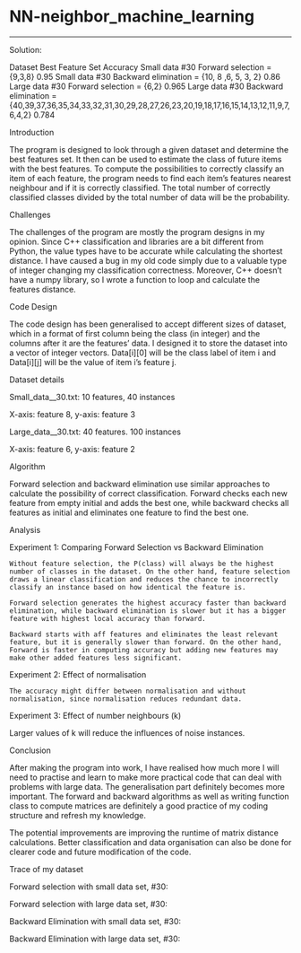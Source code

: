 # NN-neighbor_machine_learning
_________________________________________________________________________

Solution:


Dataset
Best Feature Set
Accuracy
Small data #30
Forward selection = {9,3,8}
0.95
Small data #30
Backward elimination = {10, 8 ,6, 5, 3, 2}
0.86
Large data #30
Forward selection = {6,2}
0.965
Large data #30
Backward elimination = {40,39,37,36,35,34,33,32,31,30,29,28,27,26,23,20,19,18,17,16,15,14,13,12,11,9,7,6,4,2}
0.784


Introduction

The program is designed to look through a given dataset and determine the best features set. It then can be used to estimate the class of future items with the best features. To compute the possibilities to correctly classify an item of each feature, the program needs to find each item’s features nearest neighbour and if it is correctly classified. The total number of correctly classified classes divided by the total number of data will be the probability. 

 
Challenges

The challenges of the program are mostly the program designs in my opinion. Since C++ classification and libraries are a bit different from Python, the value types have to be accurate while calculating the shortest distance. I have caused a bug in my old code simply due to a valuable type of integer changing my classification correctness. Moreover, C++ doesn’t have a numpy library, so I wrote a function to loop and calculate the features distance.

Code Design

The code design has been generalised to accept different sizes of dataset, which in a format of first column being the class (in integer) and the columns after it are the features’ data. I designed it to store the dataset into a vector of integer vectors. Data[i][0] will be the class label of item i and Data[i][j] will be the value of item i’s feature j.
 
Dataset details

Small_data__30.txt: 10 features, 40 instances

X-axis: feature 8, y-axis: feature 3


Large_data__30.txt: 40 features. 100 instances

X-axis: feature 6, y-axis: feature 2


Algorithm

Forward selection and backward elimination use similar approaches to calculate the possibility of correct classification. Forward checks each new feature from empty initial and adds the best one, while backward checks all features as initial and eliminates one feature to find the best one.

Analysis 

Experiment 1: Comparing Forward Selection vs Backward Elimination

	Without feature selection, the P(class) will always be the highest number of classes in the dataset. On the other hand, feature selection draws a linear classification and reduces the chance to incorrectly classify an instance based on how identical the feature is.

	Forward selection generates the highest accuracy faster than backward elimination, while backward elimination is slower but it has a bigger feature with highest local accuracy than forward.

	Backward starts with aff features and eliminates the least relevant feature, but it is generally slower than forward. On the other hand, Forward is faster in computing accuracy but adding new features may make other added features less significant.

Experiment 2: Effect of normalisation

	The accuracy might differ between normalisation and without normalisation, since normalisation reduces redundant data.

Experiment 3: Effect of number neighbours (k)

Larger values of k will reduce the influences of noise instances. 
 
Conclusion

After making the program into work, I have realised how much more I will need to practise and learn to make more practical code that can deal with problems with large data. The generalisation part definitely becomes more important. The forward and backward algorithms as well as writing function class to compute matrices are definitely a good practice of my coding structure and refresh my knowledge.

The potential improvements are improving the runtime of matrix distance calculations. Better classification and data organisation can also be done for clearer code and future modification of the code.
 
Trace of my dataset


Forward selection with small data set, #30:



Forward selection with large data set, #30:


Backward Elimination with small data set, #30:



Backward Elimination with large data set, #30:


